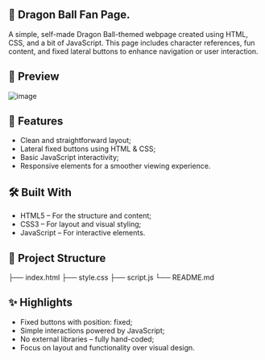 ## 🐉 Dragon Ball Fan Page. 
A simple, self-made Dragon Ball-themed webpage created using HTML, CSS, and a bit of JavaScript. This page includes character references, fun content, and fixed lateral buttons to enhance navigation or user interaction.

## 📸 Preview

![image](https://github.com/user-attachments/assets/5db66b0b-7d16-4846-8a4c-dfeaacb6f20e)

## 🌟 Features

- Clean and straightforward layout;
- Lateral fixed buttons using HTML & CSS;
- Basic JavaScript interactivity;
- Responsive elements for a smoother viewing experience.

## 🛠️ Built With

- HTML5 – For the structure and content;
- CSS3 – For layout and visual styling;
- JavaScript – For interactive elements.

## 📂 Project Structure

├── index.html
├── style.css
├── script.js
└── README.md

## ✨ Highlights

- Fixed buttons with position: fixed;
- Simple interactions powered by JavaScript;
- No external libraries – fully hand-coded;
- Focus on layout and functionality over visual design.
